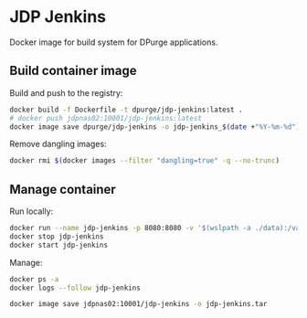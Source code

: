 # JDP Jenkins

Docker image for build system for DPurge applications.

## Build container image

Build and push to the registry:

```bash
docker build -f Dockerfile -t dpurge/jdp-jenkins:latest .
# docker push jdpnas02:10001/jdp-jenkins:latest
docker image save dpurge/jdp-jenkins -o jdp-jenkins_$(date +"%Y-%m-%d").tar
```

Remove dangling images:

```bash
docker rmi $(docker images --filter "dangling=true" -q --no-trunc)
```

## Manage container

Run locally:

```bash
docker run --name jdp-jenkins -p 8080:8080 -v '$(wslpath -a ./data):/var/lib/jenkins' -d jdpnas02:10001/jdp-jenkins
docker stop jdp-jenkins
docker start jdp-jenkins
```

Manage:

```bash
docker ps -a
docker logs --follow jdp-jenkins

docker image save jdpnas02:10001/jdp-jenkins -o jdp-jenkins.tar
```

